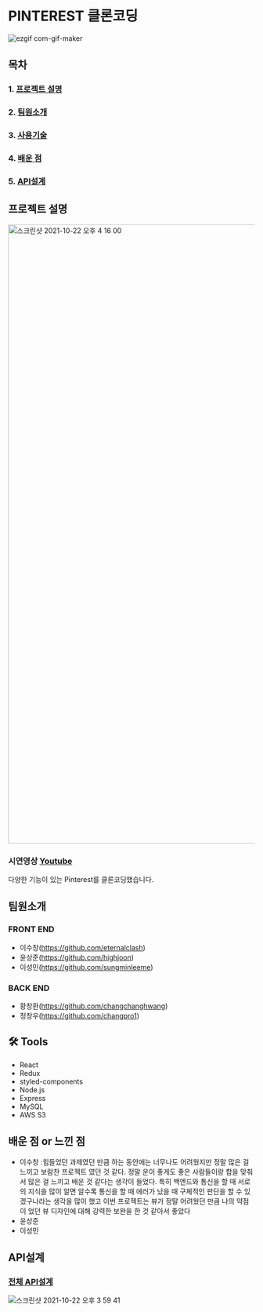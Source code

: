 # PINTEREST 클론코딩


![ezgif com-gif-maker](https://user-images.githubusercontent.com/85213997/138467799-61c667d8-67b9-408f-89a3-325dbac5011a.gif)




## 목차
### 1. [프로젝트 설명](#프로젝트-설명)<br/>
### 2. [팀원소개](#팀원소개)<br/>
### 3. [사용기술](#-tools)<br/>
### 4. [배운 점](#배운-점)<br/>
### 5. [API설계](#API설계)<br/>



## 프로젝트 설명

<img width="1262" alt="스크린샷 2021-10-22 오후 4 16 00" src="https://user-images.githubusercontent.com/85213997/138410284-05feec46-2388-40c2-b070-9cf8235102f7.png">

### 시연영상 [Youtube](https://www.youtube.com/watch?v=19ARAJSV664)

다양한 기능이 있는 Pinterest를 클론코딩했습니다.

## 팀원소개

### FRONT END

- 이수창(https://github.com/eternalclash)
- 윤상준(https://github.com/highjoon)
- 이성민(https://github.com/sungminleeme)

### BACK END

- 황창환(https://github.com/changchanghwang)
- 정창우(https://github.com/changpro1)

## 🛠 Tools
- React
- Redux
- styled-components
- Node.js
- Express
- MySQL
- AWS S3


## 배운 점 or 느낀 점

- 이수창 :힘들었던 과제였던 만큼 하는 동안에는 너무나도 어려웠지만 정말 많은 걸 느끼고 보람찬 프로젝트 였던 것 같다. 정말 운이 좋게도 좋은 사람들이랑 합을 맞춰서 많은 걸 느끼고 배운 것 같다는 생각이 들었다. 특히 백엔드와 통신을 할 때 서로의 지식을 많이 알면 알수록 통신을 할 때 에러가 났을 때 구체적인 판단을 할 수 있겠구나라는 생각을 많이 했고 이번 프로젝트는 뷰가 정말 어려웠던 만큼 나의 약점이 었던 뷰 디자인에 대해 강력한 보완을 한 것 같아서 좋았다
- 윤상준
- 이성민


## API설계
### [전체 API설계](https://www.notion.so/hanghae99clone9/9-de04875486c24c6383d239aaab35ba70)
![스크린샷 2021-10-22 오후 3 59 41](https://user-images.githubusercontent.com/85213997/138408067-5c0a7209-385f-4dda-a5aa-1ceaed5964fa.png)
